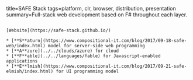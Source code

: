 title=SAFE Stack
tags=platform, clr, browser, distribution, presentation
summary=Full-stack web development based on F# throughout each layer.
~~~~~~

[Website](https://safe-stack.github.io/)

* [**S**aturn](https://www.compositional-it.com/blog/2017/09-18-safe-web/index.html) model for server-side web programming
* [**A**zure](../../clouds/azure) for cloud
* [**F**able](../../languages/fable) for Javascript-enabled applications
* [**E**lmish](https://www.compositional-it.com/blog/2017/09-21-safe-elmish/index.html) for UI programming model



